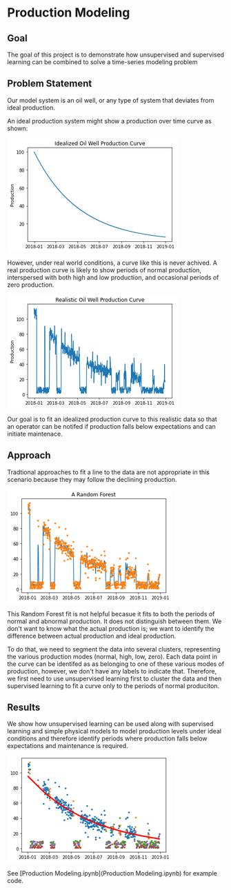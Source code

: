 # Production Modeling

## Goal

The goal of this project is to demonstrate how unsupervised and supervised learning can be combined to solve a time-series modeling problem

## Problem Statement

Our model system is an oil well, or any type of system that deviates from ideal production.

An ideal production system might show a production over time curve as shown:

![ideal production curve](images/ideal.png)

However, under real world conditions, a curve like this is never achived. A real production curve is likely to show periods of normal production, interspersed with both high and low production, and occasional periods of zero production.

![realistic production cuver](images/real.png)

Our goal is to fit an idealized production curve to this realistic data so that an operator can be notifed if production falls below expectations and can initiate maintenace.

## Approach

Tradtional approaches to fit a line to the data are not appropriate in this scenario because they may follow the declining production.

![random_forest](images/random_forest.png)

This Random Forest fit is not helpful becasue it fits to both the periods of normal and abnormal production. It does not distinguish between them. We don't want to know what the actual production is; we want to identify the difference between actual production and ideal production. 

To do that, we need to segment the data into several clusters, representing the various production modes (normal, high, low, zero). Each data point in the curve can be identifed as as belonging to one of these various modes of production, however, we don't have any labels to indicate that. Therefore, we first need to use unsupervised learning first to cluster the data and then supervised learning to fit a curve only to the periods of normal produciton.

## Results

We show how unsupervised learning can be used along with supervised learning and simple physical models to model production levels under ideal conditions and therefore identify periods where production falls below expectations and maintenance is required.

![results](images/results.png)

See [Production Modeling.ipynb](Production Modeling.ipynb) for example code.